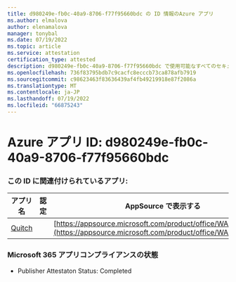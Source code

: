 ```yaml
---
title: d980249e-fb0c-40a9-8706-f77f95660bdc の ID 情報のAzure アプリ
ms.author: elmalova
author: elenamalova
manager: tonybal
ms.date: 07/19/2022
ms.topic: article
ms.service: attestation
certification_type: attested
description: d980249e-fb0c-40a9-8706-f77f95660bdc で使用可能なすべてのセキュリティとコンプライアンス情報。
ms.openlocfilehash: 736f83795bdb7c9cacfc8ecccb73ca878afb7919
ms.sourcegitcommit: c98623463f83636439af4fb49219918e87f2086a
ms.translationtype: MT
ms.contentlocale: ja-JP
ms.lasthandoff: 07/19/2022
ms.locfileid: "66875243"
---
```

# <a name="azure-app-id-d980249e-fb0c-40a9-8706-f77f95660bdc"></a>Azure アプリ ID: d980249e-fb0c-40a9-8706-f77f95660bdc


### <a name="apps-associated-with-this-id"></a>この ID に関連付けられているアプリ:
| **アプリ名** | **認定** | **AppSource で表示する** |
|--------------|---------------|-----------------------|
| [Quitch](../forward/WA200003683.md) |  | [https://appsource.microsoft.com/product/office/WA200003683](https://appsource.microsoft.com/product/office/WA200003683) |

### <a name="microsoft-365-app-compliance-status"></a>Microsoft 365 アプリコンプライアンスの状態
- Publisher Attestaton Status: Completed
